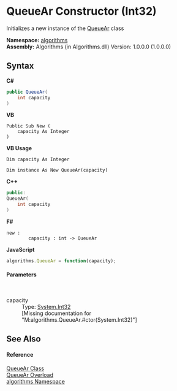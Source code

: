 # QueueAr Constructor (Int32)
 

Initializes a new instance of the <a href="57ea1227-0fd7-3dbe-0ad6-7d430c4ce917">QueueAr</a> class

**Namespace:**&nbsp;<a href="82f88b43-fdc9-bc99-9558-75fce96d448f">algorithms</a><br />**Assembly:**&nbsp;Algorithms (in Algorithms.dll) Version: 1.0.0.0 (1.0.0.0)

## Syntax

**C#**<br />
``` C#
public QueueAr(
	int capacity
)
```

**VB**<br />
``` VB
Public Sub New ( 
	capacity As Integer
)
```

**VB Usage**<br />
``` VB Usage
Dim capacity As Integer

Dim instance As New QueueAr(capacity)
```

**C++**<br />
``` C++
public:
QueueAr(
	int capacity
)
```

**F#**<br />
``` F#
new : 
        capacity : int -> QueueAr
```

**JavaScript**<br />
``` JavaScript
algorithms.QueueAr = function(capacity);
```


#### Parameters
&nbsp;<dl><dt>capacity</dt><dd>Type: <a href="http://msdn2.microsoft.com/en-us/library/td2s409d" target="_blank">System.Int32</a><br />\[Missing <param name="capacity"/> documentation for "M:algorithms.QueueAr.#ctor(System.Int32)"\]</dd></dl>

## See Also


#### Reference
<a href="57ea1227-0fd7-3dbe-0ad6-7d430c4ce917">QueueAr Class</a><br /><a href="05c11fd7-f2d1-6303-09cc-e39f3d49f004">QueueAr Overload</a><br /><a href="82f88b43-fdc9-bc99-9558-75fce96d448f">algorithms Namespace</a><br />